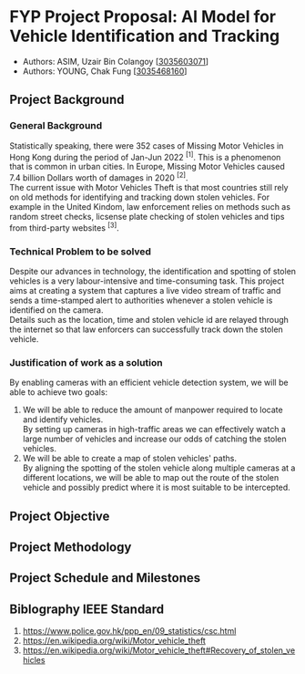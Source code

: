 # FYP Project Proposal: AI Model for Vehicle Identification and Tracking 
* Authors: ASIM, Uzair Bin Colangoy \[[3035603071](mailto:u3560307@connect.hku.hk)\]
* Authors: YOUNG, Chak Fung \[[3035468160](mailto:u3546816@connect.hku.hk)\]

## Project Background
### General Background
Statistically speaking, there were 352 cases of Missing Motor Vehicles in Hong Kong during the period of Jan-Jun 2022 <sup>\[1\]</sup>. This is a phenomenon that is common in urban cities. In Europe, Missing Motor Vehicles caused 7.4 billion Dollars worth of damages in 2020 <sup>\[2\]</sup>.    
The current issue with Motor Vehicles Theft is that most countries still rely on old methods for identifying and tracking down stolen vehicles. For example in the United Kindom, law enforcement relies on methods such as random street checks, licsense plate checking of stolen vehicles and tips from third-party websites <sup>\[3\]</sup>.
### Technical Problem to be solved
Despite our advances in technology, the identification and spotting of stolen vehicles is a very labour-intensive and time-consuming task. This project aims at creating a system that captures a live video stream of traffic and sends a time-stamped alert to authorities whenever a stolen vehicle is identified on the camera.    
Details such as the location, time and stolen vehicle id are relayed through the internet so that law enforcers can successfully track down the stolen vehicle.

### Justification of work as a solution
By enabling cameras with an efficient vehicle detection system, we will be able to achieve two goals:
1. We will be able to reduce the amount of manpower required to locate and identify vehicles.    
By setting up cameras in high-traffic areas we can effectively watch a large number of vehicles and increase our odds of catching the stolen vehicles.
2. We will be able to create a map of stolen vehicles' paths.    
By aligning the spotting of the stolen vehicle along multiple cameras at a different locations, we will be able to map out the route of the stolen vehicle and possibly predict where it is most suitable to be intercepted.

## Project Objective
<!-- A detailed description of the objective of the project.  -->
## Project Methodology
<!-- A short dicussion on how the project is to be implemented. -->
## Project Schedule and Milestones
<!-- The tentative schedule of the project, i.e. when and what will be achieved at various stages of the project. -->
## Biblography IEEE Standard
1. https://www.police.gov.hk/ppp_en/09_statistics/csc.html
2. https://en.wikipedia.org/wiki/Motor_vehicle_theft
3. https://en.wikipedia.org/wiki/Motor_vehicle_theft#Recovery_of_stolen_vehicles